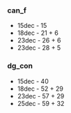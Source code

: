 ### can_f
 * 15dec - 15
 * 18dec - 21 + 6
 * 23dec - 26 + 6
 * 23dec - 28 + 5
### dg_con
 * 15dec - 40
 * 18dec - 52 + 29
 * 23dec - 57 + 29
 * 25dec - 59 + 32
